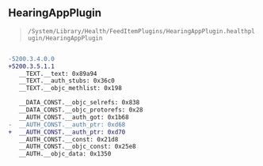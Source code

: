 ## HearingAppPlugin

> `/System/Library/Health/FeedItemPlugins/HearingAppPlugin.healthplugin/HearingAppPlugin`

```diff

-5200.3.4.0.0
+5200.3.5.1.1
   __TEXT.__text: 0x89a94
   __TEXT.__auth_stubs: 0x36c0
   __TEXT.__objc_methlist: 0x198

   __DATA_CONST.__objc_selrefs: 0x838
   __DATA_CONST.__objc_protorefs: 0x28
   __AUTH_CONST.__auth_got: 0x1b68
-  __AUTH_CONST.__auth_ptr: 0xd68
+  __AUTH_CONST.__auth_ptr: 0xd70
   __AUTH_CONST.__const: 0x21d8
   __AUTH_CONST.__objc_const: 0x25e8
   __AUTH.__objc_data: 0x1350

```
